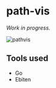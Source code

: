 # path-vis

*Work in progress.*

![pathvis](https://user-images.githubusercontent.com/75221970/114772456-1b01d380-9d6e-11eb-9d7e-54b337583bd8.png)

## Tools used
- Go
- Ebiten
